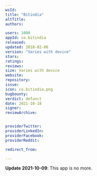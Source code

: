 ```yaml
---
wsId: 
title: "Bitindia"
altTitle: 
authors:

users: 1000
appId: co.bitindia
released: 
updated: 2018-02-06
version: "Varies with device"
stars: 
ratings: 
reviews: 
size: Varies with device
website: 
repository: 
issue: 
icon: co.bitindia.png
bugbounty: 
verdict: defunct
date: 2021-10-18
signer: 
reviewArchive:


providerTwitter: 
providerLinkedIn: 
providerFacebook: 
providerReddit: 

redirect_from:

---
```



**Update 2021-10-09**: This app is no more.
